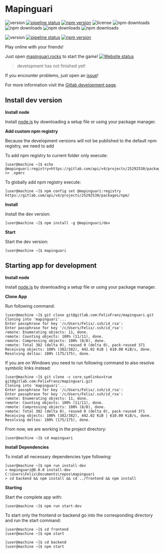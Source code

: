 # Mapinguari

![version](https://shields.io/badge/version-stable-blue)
[![pipeline status](https://gitlab.com/FelixFranz/mapinguari/badges/tags/pipeline.svg)](https://gitlab.com/FelixFranz/mapinguari/-/pipelines/tags/latest)
[![npm version](https://img.shields.io/npm/v/mapinguari)](https://www.npmjs.com/package/mapinguari)
![license](https://img.shields.io/npm/l/mapinguari)
![npm downloads](https://img.shields.io/npm/dw/mapinguari)
![npm downloads](https://img.shields.io/npm/dm/mapinguari)
![npm downloads](https://img.shields.io/npm/dy/mapinguari)
![npm downloads](https://img.shields.io/npm/dt/mapinguari)

![version](https://shields.io/badge/version-development-blue)
[![pipeline status](https://gitlab.com/FelixFranz/mapinguari/badges/master/pipeline.svg)](https://gitlab.com/FelixFranz/mapinguari/-/pipelines/master/latest)
[![npm version](https://img.shields.io/npm/v/@mapinguari/dev?registry_uri=https%3A%2F%2Fgitlab.com%2Fapi%2Fv4%2Fprojects%2F25292530%2Fpackages%2Fnpm)](https://gitlab.com/FelixFranz/mapinguari/-/packages)

Play online with your friends!

Just open [mapinguari.rocks](https://mapinguari.rocks) to start the game!
[![Website status](https://img.shields.io/website?label=App&url=https%3A%2F%2Fmapinguari.rocks)](https://mapinguari.rocks)

> development has not finished yet!

If you encounter problems, just open an [issue](https://gitlab.com/FelixFranz/mapinguari/-/issues/new)!

For more information visit the [Gitlab development page](https://gitlab.com/FelixFranz/mapinguari).

## Install dev version

**Install node**

Install [node.js](https://nodejs.org/en/download/) by downloading a setup file or using your package manager.

**Add custom npm registry**

Because the development versions will not be published to the default npm registry, we need to add 

To add npm registry to current folder only execute:

```shell
[user@machine ~]$ echo @mapinguari:registry=https://gitlab.com/api/v4/projects/25292530/packages/npm/ >> .npmrc
```

To globally add npm registry execute:

```shell
[user@machine ~]$ npm config set @mapinguari:registry https://gitlab.com/api/v4/projects/25292530/packages/npm/
```

**Install**

Install the dev version:

```shell
[user@machine ~]$ npm install -g @mapinguari/dev
```

**Start**

Start the dev version:

```shell
[user@machine ~]$ mapinguari
```

## Starting app for development

**Install node**

Install [node.js](https://nodejs.org/en/download/) by downloading a setup file or using your package manager.

**Clone App**

Run following command:

```shell
[user@machine ~]$ git clone git@gitlab.com:FelixFranz/mapinguari.git
Cloning into 'mapinguari'...
Enter passphrase for key '/c/Users/Felix/.ssh/id_rsa':
Enter passphrase for key '/c/Users/Felix/.ssh/id_rsa':
remote: Enumerating objects: 11, done.
remote: Counting objects: 100% (11/11), done.
remote: Compressing objects: 100% (8/8), done.
remote: Total 382 (delta 0), reused 0 (delta 0), pack-reused 371
Receiving objects: 100% (382/382), 442.02 KiB | 610.00 KiB/s, done.
Resolving deltas: 100% (175/175), done.
```

If you are on Windows you need to run following command to also resolve symbolic links instead:

```shell
[user@machine ~]$ git clone -c core.symlinks=true git@gitlab.com:FelixFranz/mapinguari.git
Cloning into 'mapinguari'...
Enter passphrase for key '/c/Users/Felix/.ssh/id_rsa':
Enter passphrase for key '/c/Users/Felix/.ssh/id_rsa':
remote: Enumerating objects: 11, done.
remote: Counting objects: 100% (11/11), done.
remote: Compressing objects: 100% (8/8), done.
remote: Total 382 (delta 0), reused 0 (delta 0), pack-reused 371
Receiving objects: 100% (382/382), 442.02 KiB | 610.00 KiB/s, done.
Resolving deltas: 100% (175/175), done.
```

From now, we are working in the project directory:

```shell
[user@machine ~]$ cd mapinguari
```

**Install Dependencies**

To install all necessary dependencies type following:

```shell
[user@machine ~]$ npm run install-dev
> mapinguari@0.0.0 install-dev C:\Users\Felix\Documents\repos\mapinguari
> cd backend && npm install && cd ../frontend && npm install
```

**Starting**

Start the complete app with:

```shell
[user@machine ~]$ npm run start-dev
```

To start only the frontend or backend go into the corresponding directory and run the start command:

```shell
[user@machine ~]$ cd frontend
[user@machine ~]$ npm start
```

```shell
[user@machine ~]$ cd backend
[user@machine ~]$ npm start
```
